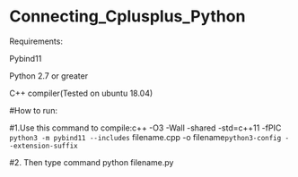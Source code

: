# Connecting_Cplusplus_Python

Requirements:

Pybind11

Python 2.7 or greater

C++ compiler(Tested on ubuntu 18.04)

#How to run:

#1.Use this command to compile:c++ -O3 -Wall -shared -std=c++11 -fPIC `python3 -m pybind11 --includes` filename.cpp -o filename`python3-config --extension-suffix`

#2. Then type command python filename.py

